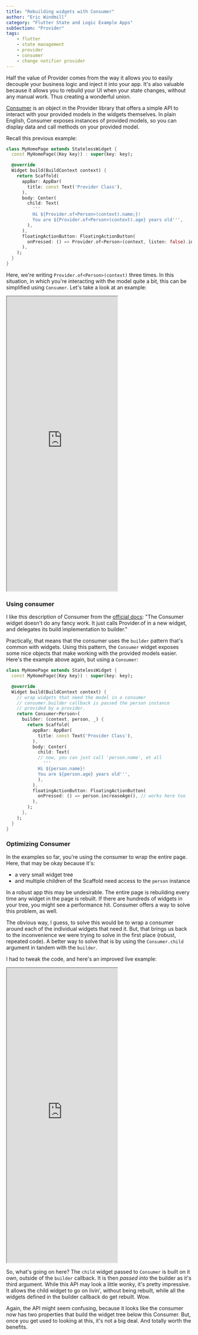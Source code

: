 ```yaml
---
title: "Rebuilding widgets with Consumer"
author: "Eric Windmill"
category: "Flutter State and Logic Example Apps"
subSection: "Provider"
tags:
    - flutter
    - state management
    - provider
    - consumer
    - change notifier provider
---
```


Half the value of Provider comes from the way it allows you to easily decouple your business logic and inject it into your app. It's also valuable because it allows you to rebuild your UI when your state changes, without any manual work. Thus creating a wonderful union. 

[Consumer](https://pub.dev/documentation/provider/latest/provider/Consumer-class.html) is an object in the Provider library that offers a simple API to interact with your provided models in the widgets themselves. In plain English, Consumer exposes instances of provided models, so you can display data and call methods on your provided model.

Recall this previous example:

```dart
class MyHomePage extends StatelessWidget {
  const MyHomePage({Key key}) : super(key: key);

  @override
  Widget build(BuildContext context) {
    return Scaffold(
      appBar: AppBar(
        title: const Text('Provider Class'),
      ),
      body: Center(
        child: Text( 
          '''
          Hi ${Provider.of<Person>(context).name;}!
          You are ${Provider.of<Person>(context).age} years old''',
        ),
      ),  
      floatingActionButton: FloatingActionButton(
        onPressed: () => Provider.of<Person>(context, listen: false).increaseAge(),
      ),
    );
  }
}
```

Here, we're writing `Provider.of<Person>(context)` three times. In this situation, in which you're interacting with the model quite a bit, this can be simplified using `Consumer`. Let's take a look at an example:

<iframe style="height:800px" src="https://dartpad.dev/embed-flutter.html?theme=dark&run=true&split=60&id=14d147fb543b43a7e4776732fffd7166"></iframe>

### Using consumer

I like this description of Consumer from the [official docs](https://flutter.dev/docs/development/data-and-backend/state-mgmt/simple#changenotifier): "The Consumer widget doesn't do any fancy work. It just calls Provider.of in a new widget, and delegates its build implementation to builder."

Practically, that means that the consumer uses the `builder` pattern that's common with widgets. Using this pattern, the `Consumer` widget exposes some nice objects that make working with the provided models easier. Here's the example above again, but using a `Consumer`:


```dart
class MyHomePage extends StatelessWidget {
  const MyHomePage({Key key}) : super(key: key);

  @override
  Widget build(BuildContext context) {
    // wrap widgets that need the model in a consumer
    // consumer.builder callback is passed the person instance
    // provided by a provider.                
    return Consumer<Person>(
      builder: (context, person, _) {
        return Scaffold(
          appBar: AppBar(
            title: const Text('Provider Class'),
          ),
          body: Center(
            child: Text(
            // now, you can just call 'person.name', et all
              '''
            Hi ${person.name}!
            You are ${person.age} years old''',
            ),
          ),
          floatingActionButton: FloatingActionButton(
            onPressed: () => person.increaseAge(), // works here too
          ),
        );
      },
    );
  }
}
```

### Optimizing Consumer

In the examples so far, you're using the consumer to wrap the entire page. Here, that may be okay because it's:
 - a very small widget tree
 - and multiple children of the Scaffold need access to the `person` instance
 
In a robust app this may be undesirable. The entire page is rebuilding every time any widget in the page is rebuilt. If there are hundreds of widgets in your tree, you might see a performance hit. Consumer offers a way to solve this problem, as well.

The obvious way, I guess, to solve this would be to wrap a consumer around each of the individual widgets that need it. But, that brings us back to the inconvenience we were trying to solve in the first place (robust, repeated code). A better way to solve that is by using the `Consumer.child` argument in tandem with the `builder`.

I had to tweak the code, and here's an improved live example:
 

<iframe style="height:800px" src="https://dartpad.dev/embed-flutter.html?theme=dark&run=true&split=60&id=b11fc6602f5156543fddfd7041dd5aa2"></iframe>

So, what's going on here? The `child` widget passed to `Consumer` is built on it own, outside of the `builder` callback. It is then _passed into_ the builder as it's third argument. While this API may look a little wonky, it's pretty impressive. It allows the child widget to go on livin', without being rebuilt, while all the widgets defined in the builder callback do get rebuilt. Wow.

Again, the API might seem confusing, because it looks like the consumer now has two properties that build the widget tree below this Consumer. But, once you get used to looking at this, it's not a big deal. And totally worth the benefits.

 